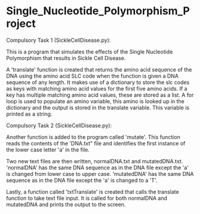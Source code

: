 # Single_Nucleotide_Polymorphism_Project

Compulsory Task 1 (SickleCellDisease.py):

This is a program that simulates the effects of the Single Nucleotide Polymorphism that results in Sickle Cell Disease.

A 'translate' function is created that returns the amino acid sequence of the DNA using the amino acid SLC code when the function is given a DNA sequence of any length.
It makes use of a dictionary to store the slc codes as keys with matching amino acid values for the first five amino acids. If a key has multiple matching amino acid values, these are stored as a list. A for loop is used to populate an amino variable, this amino is looked up in the dictionary and the output is stored in the translate variable. This variable is printed as a string.

Compulsory Task 2 (SickleCellDisease.py):

Another function is added to the program called 'mutate'. This function reads the contents of the 'DNA.txt" file and identifies the first instance of the lower case letter 'a' in the file.

Two new text files are then written, normalDNA.txt and mutatedDNA.txt. 'normalDNA' has the same DNA sequence as in the DNA file except the 'a' is changed from lower case to upper case. 'mutatedDNA' has the same DNA sequence as in the DNA file except the 'a' is changed to a 'T'.

Lastly, a function called 'txtTranslate' is created that calls the translate function to take text file input. It is called for both normalDNA and mutatedDNA and prints the output to the screen.
